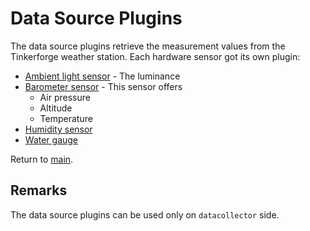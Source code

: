 # Data Source Plugins

The data source plugins retrieve the measurement values from the Tinkerforge weather station. Each hardware sensor got its own plugin:

* [Ambient light sensor](./AmbientLight/Readme.md) - The luminance
* [Barometer sensor](./Barometer/Readme.md) - This sensor offers
  * Air pressure
  * Altitude
  * Temperature
* [Humidity sensor](./Humidity/Readme.md)
* [Water gauge](./WaterGauge/Readme.md)

Return to [main](./../../Readme.md).

## Remarks

The data source plugins can be used only on `datacollector` side.
